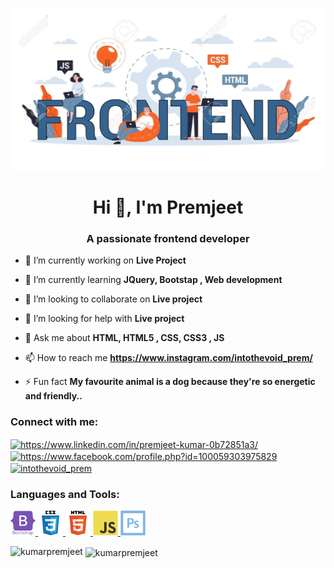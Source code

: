  <img
      style="width: 100%; height: 260px"
      src="Images/banner-img.webp"
      alt="banner"
    />
    
<h1 align="center">Hi 👋, I'm Premjeet</h1>
<h3 align="center">A passionate frontend developer</h3>

<!-- <img
      style="width: 200px; height: 150px; float:right"
      src="Images/giphy-img.gif"
      alt="gift img"
    /> -->

- 🔭 I’m currently working on **Live Project**

- 🌱 I’m currently learning **JQuery, Bootstap , Web development**

- 👯 I’m looking to collaborate on **Live project**

- 🤝 I’m looking for help with **Live project**

- 💬 Ask me about **HTML, HTML5 , CSS, CSS3 , JS**

- 📫 How to reach me **https://www.instagram.com/intothevoid_prem/**

- ⚡ Fun fact **My favourite animal is a dog because they're so energetic and friendly..**

<h3 align="left">Connect with me:</h3>
<p align="left">
<a href="https://linkedin.com/in/https://www.linkedin.com/in/premjeet-kumar-0b72851a3/" target="blank"><img align="center" src="https://raw.githubusercontent.com/rahuldkjain/github-profile-readme-generator/master/src/images/icons/Social/linked-in-alt.svg" alt="https://www.linkedin.com/in/premjeet-kumar-0b72851a3/" height="30" width="40" /></a>
<a href="https://fb.com/https://www.facebook.com/profile.php?id=100059303975829" target="blank"><img align="center" src="https://raw.githubusercontent.com/rahuldkjain/github-profile-readme-generator/master/src/images/icons/Social/facebook.svg" alt="https://www.facebook.com/profile.php?id=100059303975829" height="30" width="40" /></a>
<a href="https://instagram.com/intothevoid_prem" target="blank"><img align="center" src="https://raw.githubusercontent.com/rahuldkjain/github-profile-readme-generator/master/src/images/icons/Social/instagram.svg" alt="intothevoid_prem" height="30" width="40" /></a>
</p>

<h3 align="left">Languages and Tools:</h3>
<p align="left"> <a href="https://getbootstrap.com" target="_blank" rel="noreferrer"> <img src="https://raw.githubusercontent.com/devicons/devicon/master/icons/bootstrap/bootstrap-plain-wordmark.svg" alt="bootstrap" width="40" height="40"/> </a> <a href="https://www.w3schools.com/css/" target="_blank" rel="noreferrer"> <img src="https://raw.githubusercontent.com/devicons/devicon/master/icons/css3/css3-original-wordmark.svg" alt="css3" width="40" height="40"/> </a> <a href="https://www.w3.org/html/" target="_blank" rel="noreferrer"> <img src="https://raw.githubusercontent.com/devicons/devicon/master/icons/html5/html5-original-wordmark.svg" alt="html5" width="40" height="40"/> </a> <a href="https://developer.mozilla.org/en-US/docs/Web/JavaScript" target="_blank" rel="noreferrer"> <img src="https://raw.githubusercontent.com/devicons/devicon/master/icons/javascript/javascript-original.svg" alt="javascript" width="40" height="40"/> </a> <a href="https://www.photoshop.com/en" target="_blank" rel="noreferrer"> <img src="https://raw.githubusercontent.com/devicons/devicon/master/icons/photoshop/photoshop-line.svg" alt="photoshop" width="40" height="40"/> </a> </p>

<p><img align="left" src="https://github-readme-stats.vercel.app/api/top-langs?username=kumarpremjeet&show_icons=true&locale=en&layout=compact" alt="kumarpremjeet" /></p>

<p>&nbsp;<img align="center" src="https://github-readme-stats.vercel.app/api?username=kumarpremjeet&show_icons=true&locale=en" alt="kumarpremjeet" /></p>
